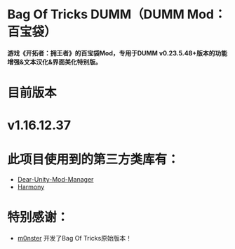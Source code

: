 # Bag Of Tricks DUMM（DUMM Mod：百宝袋）
#### 游戏《开拓者：拥王者》的百宝袋Mod，专用于DUMM v0.23.5.48+版本的功能增强&文本汉化&界面美化特别版。

#
# 目前版本
# v1.16.12.37

#
# 此项目使用到的第三方类库有：
- [Dear-Unity-Mod-Manager](https://github.com/legendaryhero1981/Dear-Unity-Mod-Manager)
- [Harmony](https://github.com/pardeike/Harmony)

#
# 特别感谢：
- [m0nster](https://www.nexusmods.com/pathfinderkingmaker/mods/26) 开发了Bag Of Tricks原始版本！
